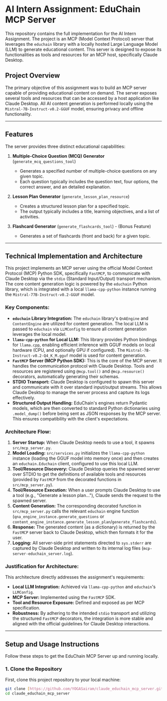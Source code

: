 # AI Intern Assignment: EduChain MCP Server

This repository contains the full implementation for the AI Intern Assignment. The project is an MCP (Model Context Protocol) server that leverages the `educhain` library with a locally hosted Large Language Model (LLM) to generate educational content. This server is designed to expose its functionalities as tools and resources for an MCP host, specifically Claude Desktop.

## Project Overview

The primary objective of this assignment was to build an MCP server capable of providing educational content on demand. The server exposes several tools and resources that can be accessed by a host application like Claude Desktop. All AI content generation is performed locally using the `Mistral-7B-Instruct-v0.2-GGUF` model, ensuring privacy and offline functionality.

---

## Features

The server provides three distinct educational capabilities:

1.  **Multiple-Choice Question (MCQ) Generator** (`generate_mcq_questions_tool`)
    * Generates a specified number of multiple-choice questions on any given topic.
    * Each question typically includes the question text, four options, the correct answer, and an detailed explanation.

2.  **Lesson Plan Generator** (`generate_lesson_plan_resource`)
    * Creates a structured lesson plan for a specified topic.
    * The output typically includes a title, learning objectives, and a list of activities.

3.  **Flashcard Generator** (`generate_flashcards_tool`) - (Bonus Feature)
    * Generates a set of flashcards (front and back) for a given topic.

---

## Technical Implementation and Architecture

This project implements an MCP server using the official Model Context Protocol (MCP) Python SDK, specifically `FastMCP`, to communicate with Claude Desktop via the `stdio` (Standard Input/Output) transport mechanism. The core content generation logic is powered by the `educhain` Python library, which is integrated with a local `llama-cpp-python` instance running the `Mistral-77B-Instruct-v0.2-GGUF` model.

### Key Components:

* **`educhain` Library Integration:** The `educhain` library's `QnAEngine` and `ContentEngine` are utilized for content generation. The local LLM is passed to `educhain` via `LLMConfig` to ensure all content generation leverages the local model.
* **`llama-cpp-python` for Local LLM:** This library provides Python bindings for `llama.cpp`, enabling efficient inference with GGUF models on local hardware (CPU, and optionally GPU if configured). The `Mistral-7B-Instruct-v0.2-Q4_K_M.gguf` model is used for content generation.
* **`FastMCP` Server (MCP Python SDK):** This is the core of the MCP server. It handles the communication protocol with Claude Desktop. Tools and resources are registered using `@mcp.tool()` and `@mcp.resource()` decorators, automatically generating their schemas.
* **STDIO Transport:** Claude Desktop is configured to spawn this server and communicate with it over standard input/output streams. This allows Claude Desktop to manage the server process and capture its logs effectively.
* **Structured Output Handling:** EduChain's engines return Pydantic models, which are then converted to standard Python dictionaries using `.model_dump()` before being sent as JSON responses by the MCP server. This ensures compatibility with the client's expectations.

### Architecture Flow:

1.  **Server Startup:** When Claude Desktop needs to use a tool, it spawns `src/mcp_server.py`.
2.  **Model Loading:** `src/services.py` initializes the `llama-cpp-python` instance (loading the GGUF model into memory once) and then creates an `educhain.Educhain` client, configured to use this local LLM.
3.  **Tool/Resource Discovery:** Claude Desktop queries the spawned server over STDIO to get the definitions of available tools and resources (provided by `FastMCP` from the decorated functions in `src/mcp_server.py`).
4.  **Tool/Resource Execution:** When a user prompts Claude Desktop to use a tool (e.g., "Generate a lesson plan..."), Claude sends the request to the spawned server.
5.  **Content Generation:** The corresponding decorated function in `src/mcp_server.py` calls the relevant `educhain` engine function (`qna_engine_instance.generate_questions` or `content_engine_instance.generate_lesson_plan`/`generate_flashcards`).
6.  **Response:** The generated content (as a dictionary) is returned by the `FastMCP` server back to Claude Desktop, which then formats it for the user.
7.  **Logging:** All server-side print statements directed to `sys.stderr` are captured by Claude Desktop and written to its internal log files (`mcp-server-educhain_server.log`).

### Justification for Architecture:

This architecture directly addresses the assignment's requirements:
* **Local LLM Integration:** Achieved via `llama-cpp-python` and `educhain`'s `LLMConfig`.
* **MCP Server:** Implemented using the `FastMCP` SDK.
* **Tool and Resource Exposure:** Defined and exposed as per MCP specification.
* **Robustness:** By adhering to the intended `stdio` transport and utilizing the structured `FastMCP` decorators, the integration is more stable and aligned with the official guidelines for Claude Desktop interactions.

---

## Setup and Usage Instructions

Follow these steps to get the EduChain MCP Server up and running locally.

### 1. Clone the Repository

First, clone this project repository to your local machine:

```bash
git clone [https://github.com/YOGASairam/claude_educhain_mcp_server.git](https://github.com/YOGASairam/claude_educhain_mcp_server.git)
cd claude_educhain_mcp_server